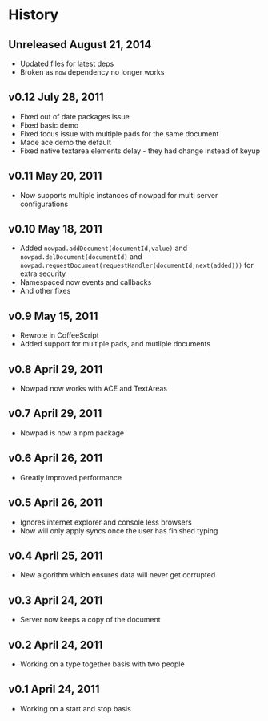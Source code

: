 # History

## Unreleased August 21, 2014
- Updated files for latest deps
- Broken as `now` dependency no longer works

## v0.12 July 28, 2011
- Fixed out of date packages issue
- Fixed basic demo
- Fixed focus issue with multiple pads for the same document
- Made ace demo the default
- Fixed native textarea elements delay - they had change instead of keyup

## v0.11 May 20, 2011
- Now supports multiple instances of nowpad for multi server configurations

## v0.10 May 18, 2011
- Added `nowpad.addDocument(documentId,value)` and `nowpad.delDocument(documentId)` and `nowpad.requestDocument(requestHandler(documentId,next(added)))` for extra security
- Namespaced now events and callbacks
- And other fixes

## v0.9 May 15, 2011
- Rewrote in CoffeeScript
- Added support for multiple pads, and mutliple documents

## v0.8 April 29, 2011
- Nowpad now works with ACE and TextAreas

## v0.7 April 29, 2011
- Nowpad is now a npm package

## v0.6 April 26, 2011
- Greatly improved performance

## v0.5 April 26, 2011
- Ignores internet explorer and console less browsers
- Now will only apply syncs once the user has finished typing

## v0.4 April 25, 2011
- New algorithm which ensures data will never get corrupted

## v0.3 April 24, 2011
- Server now keeps a copy of the document

## v0.2 April 24, 2011
- Working on a type together basis with two people

## v0.1 April 24, 2011
- Working on a start and stop basis
